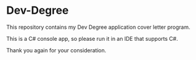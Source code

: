# Dev-Degree
This repository contains my Dev Degree application cover letter program.

This is a C# console app, so please run it in an IDE that supports C#.

Thank you again for your consideration.
